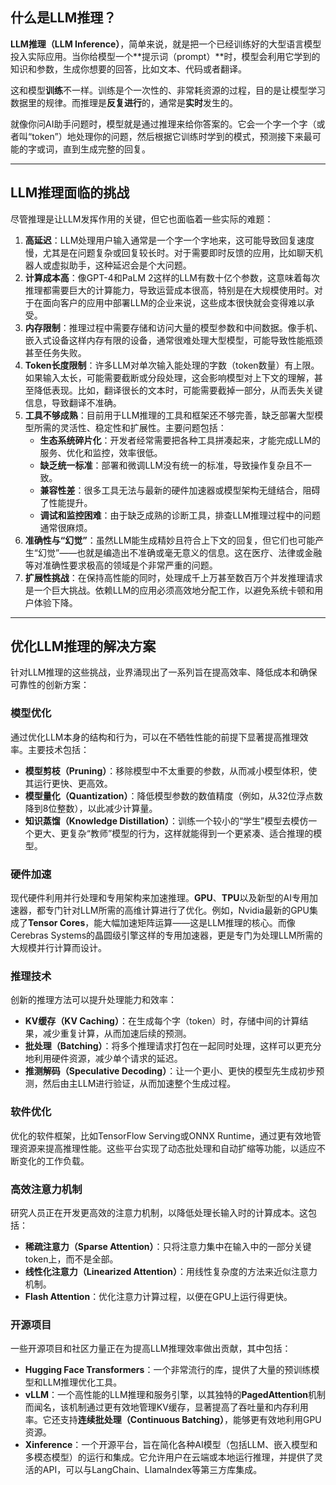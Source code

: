 ## 什么是LLM推理？

**LLM推理（LLM Inference）**，简单来说，就是把一个已经训练好的大型语言模型投入实际应用。当你给模型一个**提示词（prompt）**时，模型会利用它学到的知识和参数，生成你想要的回答，比如文本、代码或者翻译。

这和模型**训练**不一样。训练是个一次性的、非常耗资源的过程，目的是让模型学习数据里的规律。而推理是**反复进行**的，通常是**实时**发生的。

就像你问AI助手问题时，模型就是通过推理来给你答案的。它会一个字一个字（或者叫“token”）地处理你的问题，然后根据它训练时学到的模式，预测接下来最可能的字或词，直到生成完整的回复。

------

## LLM推理面临的挑战

尽管推理是让LLM发挥作用的关键，但它也面临着一些实际的难题：

1. **高延迟**：LLM处理用户输入通常是一个字一个字地来，这可能导致回复速度慢，尤其是在问题复杂或回复较长时。对于需要即时反馈的应用，比如聊天机器人或虚拟助手，这种延迟会是个大问题。
2. **计算成本高**：像GPT-4和PaLM 2这样的LLM有数十亿个参数，这意味着每次推理都需要巨大的计算能力，导致运营成本很高，特别是在大规模使用时。对于在面向客户的应用中部署LLM的企业来说，这些成本很快就会变得难以承受。
3. **内存限制**：推理过程中需要存储和访问大量的模型参数和中间数据。像手机、嵌入式设备这样内存有限的设备，通常很难处理大型模型，可能导致性能瓶颈甚至任务失败。
4. **Token长度限制**：许多LLM对单次输入能处理的字数（token数量）有上限。如果输入太长，可能需要截断或分段处理，这会影响模型对上下文的理解，甚至降低表现。比如，翻译很长的文本时，可能需要截掉一部分，从而丢失关键信息，导致翻译不准确。
5. **工具不够成熟**：目前用于LLM推理的工具和框架还不够完善，缺乏部署大型模型所需的灵活性、稳定性和扩展性。主要问题包括：
   - **生态系统碎片化**：开发者经常需要把各种工具拼凑起来，才能完成LLM的服务、优化和监控，效率很低。
   - **缺乏统一标准**：部署和微调LLM没有统一的标准，导致操作复杂且不一致。
   - **兼容性差**：很多工具无法与最新的硬件加速器或模型架构无缝结合，阻碍了性能提升。
   - **调试和监控困难**：由于缺乏成熟的诊断工具，排查LLM推理过程中的问题通常很麻烦。
6. **准确性与“幻觉”**：虽然LLM能生成精妙且符合上下文的回复，但它们也可能产生“幻觉”——也就是编造出不准确或毫无意义的信息。这在医疗、法律或金融等对准确性要求极高的领域是个非常严重的问题。
7. **扩展性挑战**：在保持高性能的同时，处理成千上万甚至数百万个并发推理请求是一个巨大挑战。依赖LLM的应用必须高效地分配工作，以避免系统卡顿和用户体验下降。

------

## 优化LLM推理的解决方案

针对LLM推理的这些挑战，业界涌现出了一系列旨在提高效率、降低成本和确保可靠性的创新方案：

### 模型优化

通过优化LLM本身的结构和行为，可以在不牺牲性能的前提下显著提高推理效率。主要技术包括：

- **模型剪枝（Pruning）**：移除模型中不太重要的参数，从而减小模型体积，使其运行更快、更高效。
- **模型量化（Quantization）**：降低模型参数的数值精度（例如，从32位浮点数降到8位整数），以此减少计算量。
- **知识蒸馏（Knowledge Distillation）**：训练一个较小的“学生”模型去模仿一个更大、更复杂“教师”模型的行为，这样就能得到一个更紧凑、适合推理的模型。

### 硬件加速

现代硬件利用并行处理和专用架构来加速推理。**GPU**、**TPU**以及新型的AI专用加速器，都专门针对LLM所需的高维计算进行了优化。例如，Nvidia最新的GPU集成了**Tensor Cores**，能大幅加速矩阵运算——这是LLM推理的核心。而像Cerebras Systems的晶圆级引擎这样的专用加速器，更是专门为处理LLM所需的大规模并行计算而设计。

### 推理技术

创新的推理方法可以提升处理能力和效率：

- **KV缓存（KV Caching）**：在生成每个字（token）时，存储中间的计算结果，减少重复计算，从而加速后续的预测。
- **批处理（Batching）**：将多个推理请求打包在一起同时处理，这样可以更充分地利用硬件资源，减少单个请求的延迟。
- **推测解码（Speculative Decoding）**：让一个更小、更快的模型先生成初步预测，然后由主LLM进行验证，从而加速整个生成过程。

### 软件优化

优化的软件框架，比如TensorFlow Serving或ONNX Runtime，通过更有效地管理资源来提高推理性能。这些平台实现了动态批处理和自动扩缩等功能，以适应不断变化的工作负载。

### 高效注意力机制

研究人员正在开发更高效的注意力机制，以降低处理长输入时的计算成本。这包括：

- **稀疏注意力（Sparse Attention）**：只将注意力集中在输入中的一部分关键token上，而不是全部。
- **线性化注意力（Linearized Attention）**：用线性复杂度的方法来近似注意力机制。
- **Flash Attention**：优化注意力计算过程，以便在GPU上运行得更快。

### 开源项目

一些开源项目和社区力量正在为提高LLM推理效率做出贡献，其中包括：

- **Hugging Face Transformers**：一个非常流行的库，提供了大量的预训练模型和LLM推理优化工具。
- **vLLM**：一个高性能的LLM推理和服务引擎，以其独特的**PagedAttention**机制而闻名，该机制通过更有效地管理KV缓存，显著提高了吞吐量和内存利用率。它还支持**连续批处理（Continuous Batching）**，能够更有效地利用GPU资源。
- **Xinference**：一个开源平台，旨在简化各种AI模型（包括LLM、嵌入模型和多模态模型）的运行和集成。它允许用户在云端或本地运行推理，并提供了灵活的API，可以与LangChain、LlamaIndex等第三方库集成。